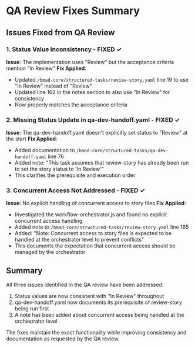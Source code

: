 # QA Review Fixes Summary

## Issues Fixed from QA Review

### 1. Status Value Inconsistency - FIXED ✓
**Issue**: The implementation uses "Review" but the acceptance criteria mention "In Review"
**Fix Applied**: 
- Updated `/bmad-core/structured-tasks/review-story.yaml` line 19 to use "In Review" instead of "Review"
- Updated line 162 in the notes section to also use "In Review" for consistency
- Now properly matches the acceptance criteria

### 2. Missing Status Update in qa-dev-handoff.yaml - FIXED ✓
**Issue**: The qa-dev-handoff.yaml doesn't explicitly set status to "Review" at the start
**Fix Applied**:
- Added documentation to `/bmad-core/structured-tasks/qa-dev-handoff.yaml` line 76
- Added note: "This task assumes that review-story has already been run to set the story status to 'In Review'"
- This clarifies the prerequisite and execution order

### 3. Concurrent Access Not Addressed - FIXED ✓
**Issue**: No explicit handling of concurrent access to story files
**Fix Applied**:
- Investigated the workflow-orchestrator.js and found no explicit concurrent access handling
- Added note to `/bmad-core/structured-tasks/review-story.yaml` line 165
- Added: "Note: Concurrent access to story files is expected to be handled at the orchestrator level to prevent conflicts"
- This documents the expectation that concurrent access should be managed by the orchestrator

## Summary
All three issues identified in the QA review have been addressed:
1. Status values are now consistent with "In Review" throughout
2. qa-dev-handoff.yaml now documents its prerequisite of review-story being run first
3. A note has been added about concurrent access being handled at the orchestrator level

The fixes maintain the exact functionality while improving consistency and documentation as requested by the QA review.